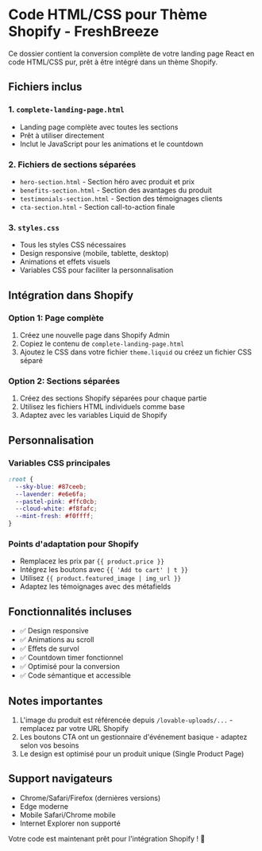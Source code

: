 
# Code HTML/CSS pour Thème Shopify - FreshBreeze

Ce dossier contient la conversion complète de votre landing page React en code HTML/CSS pur, prêt à être intégré dans un thème Shopify.

## Fichiers inclus

### 1. `complete-landing-page.html`
- Landing page complète avec toutes les sections
- Prêt à utiliser directement
- Inclut le JavaScript pour les animations et le countdown

### 2. Fichiers de sections séparées
- `hero-section.html` - Section héro avec produit et prix
- `benefits-section.html` - Section des avantages du produit
- `testimonials-section.html` - Section des témoignages clients
- `cta-section.html` - Section call-to-action finale

### 3. `styles.css`
- Tous les styles CSS nécessaires
- Design responsive (mobile, tablette, desktop)
- Animations et effets visuels
- Variables CSS pour faciliter la personnalisation

## Intégration dans Shopify

### Option 1: Page complète
1. Créez une nouvelle page dans Shopify Admin
2. Copiez le contenu de `complete-landing-page.html`
3. Ajoutez le CSS dans votre fichier `theme.liquid` ou créez un fichier CSS séparé

### Option 2: Sections séparées
1. Créez des sections Shopify séparées pour chaque partie
2. Utilisez les fichiers HTML individuels comme base
3. Adaptez avec les variables Liquid de Shopify

## Personnalisation

### Variables CSS principales
```css
:root {
  --sky-blue: #87ceeb;
  --lavender: #e6e6fa;
  --pastel-pink: #ffc0cb;
  --cloud-white: #f8fafc;
  --mint-fresh: #f0ffff;
}
```

### Points d'adaptation pour Shopify
- Remplacez les prix par `{{ product.price }}`
- Intégrez les boutons avec `{{ 'Add to cart' | t }}`
- Utilisez `{{ product.featured_image | img_url }}`
- Adaptez les témoignages avec des métafields

## Fonctionnalités incluses
- ✅ Design responsive
- ✅ Animations au scroll
- ✅ Effets de survol
- ✅ Countdown timer fonctionnel
- ✅ Optimisé pour la conversion
- ✅ Code sémantique et accessible

## Notes importantes
1. L'image du produit est référencée depuis `/lovable-uploads/...` - remplacez par votre URL Shopify
2. Les boutons CTA ont un gestionnaire d'événement basique - adaptez selon vos besoins
3. Le design est optimisé pour un produit unique (Single Product Page)

## Support navigateurs
- Chrome/Safari/Firefox (dernières versions)
- Edge moderne
- Mobile Safari/Chrome mobile
- Internet Explorer non supporté

Votre code est maintenant prêt pour l'intégration Shopify ! 🚀
